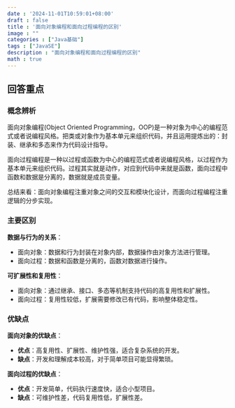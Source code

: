 ```yaml
---
date : '2024-11-01T10:59:01+08:00'
draft : false
title : '面向对象编程和面向过程编程的区别'
image : ""
categories : ["Java基础"]
tags : ["JavaSE"]
description : "面向对象编程和面向过程编程的区别"
math : true
---
```


## 回答重点

### 概念辨析

面向对象编程(Object Oriented Programming，OOP)是一种对象为中心的编程范式或者说编程风格。把类或对象作为基本单元来组织代码，并且运用提炼出的：封装、继承和多态来作为代码设计指导。

面向过程编程是一种以过程或函数为中心的编程范式或者说编程风格，以过程作为基本单元来组织代码。过程其实就是动作，对应到代码中来就是函数，面向过程中函数和数据是分离的，数据就是成员变量。

总结来看：面向对象编程注重对象之间的交互和模块化设计，而面向过程编程注重逻辑的分步实现。

### 主要区别

**数据与行为的关系**：

- 面向对象：数据和行为封装在对象内部，数据操作由对象方法进行管理。
- 面向过程：数据和函数是分离的，函数对数据进行操作。

**可扩展性和复用性**：

- 面向对象：通过继承、接口、多态等机制支持代码的高复用性和扩展性。
- 面向过程：复用性较低，扩展需要修改已有代码，影响整体稳定性。

### 优缺点

**面向对象的优缺点**：

- **优点**：高复用性、扩展性、维护性强，适合复杂系统的开发。
- **缺点**：开发和理解成本较高，对于简单项目可能显得繁琐。

**面向过程的优缺点**：

- **优点**：开发简单，代码执行速度快，适合小型项目。
- **缺点**：可维护性差，代码复用性低，扩展性差。